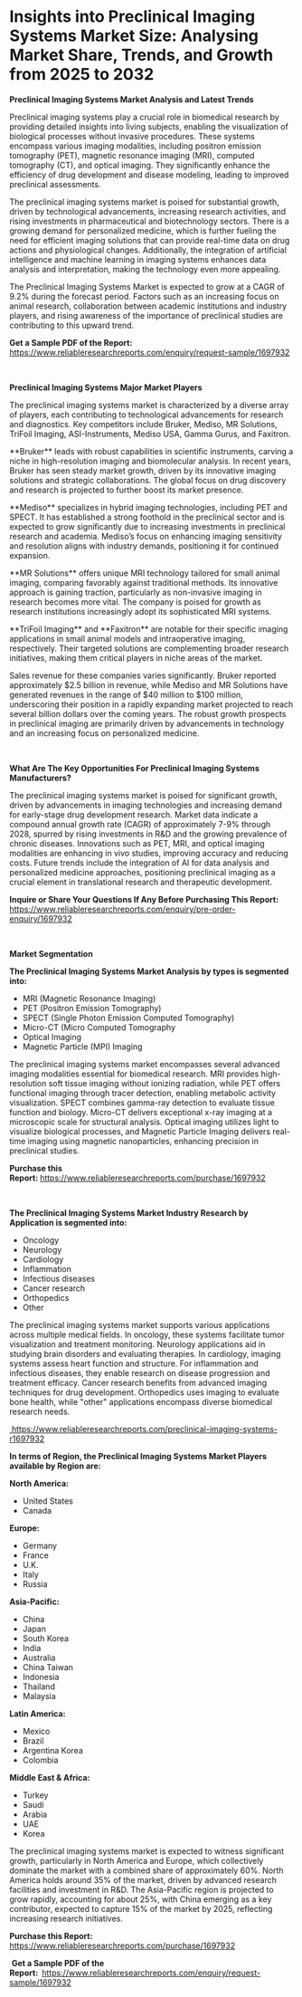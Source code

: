 <p><h1>Insights into Preclinical Imaging Systems Market Size: Analysing Market Share, Trends, and Growth from 2025 to 2032</h1></p><p><strong>Preclinical Imaging Systems Market Analysis and Latest Trends</strong></p>
<p><p>Preclinical imaging systems play a crucial role in biomedical research by providing detailed insights into living subjects, enabling the visualization of biological processes without invasive procedures. These systems encompass various imaging modalities, including positron emission tomography (PET), magnetic resonance imaging (MRI), computed tomography (CT), and optical imaging. They significantly enhance the efficiency of drug development and disease modeling, leading to improved preclinical assessments.</p><p>The preclinical imaging systems market is poised for substantial growth, driven by technological advancements, increasing research activities, and rising investments in pharmaceutical and biotechnology sectors. There is a growing demand for personalized medicine, which is further fueling the need for efficient imaging solutions that can provide real-time data on drug actions and physiological changes. Additionally, the integration of artificial intelligence and machine learning in imaging systems enhances data analysis and interpretation, making the technology even more appealing.</p><p>The Preclinical Imaging Systems Market is expected to grow at a CAGR of 9.2% during the forecast period. Factors such as an increasing focus on animal research, collaboration between academic institutions and industry players, and rising awareness of the importance of preclinical studies are contributing to this upward trend.</p></p>
<p><strong>Get a Sample PDF of the Report:&nbsp;</strong> <a href="https://www.reliableresearchreports.com/enquiry/request-sample/1697932?utm_campaign=83&utm_medium=2&utm_source=Github&utm_content=ia&utm_term=13042025&utm_id=preclinical-imaging-systems">https://www.reliableresearchreports.com/enquiry/request-sample/1697932</a></p>
<p>&nbsp;</p>
<p><strong>Preclinical Imaging Systems Major Market Players</strong></p>
<p><p>The preclinical imaging systems market is characterized by a diverse array of players, each contributing to technological advancements for research and diagnostics. Key competitors include Bruker, Mediso, MR Solutions, TriFoil Imaging, ASI-Instruments, Mediso USA, Gamma Gurus, and Faxitron.</p><p>**Bruker** leads with robust capabilities in scientific instruments, carving a niche in high-resolution imaging and biomolecular analysis. In recent years, Bruker has seen steady market growth, driven by its innovative imaging solutions and strategic collaborations. The global focus on drug discovery and research is projected to further boost its market presence.</p><p>**Mediso** specializes in hybrid imaging technologies, including PET and SPECT. It has established a strong foothold in the preclinical sector and is expected to grow significantly due to increasing investments in preclinical research and academia. Mediso’s focus on enhancing imaging sensitivity and resolution aligns with industry demands, positioning it for continued expansion.</p><p>**MR Solutions** offers unique MRI technology tailored for small animal imaging, comparing favorably against traditional methods. Its innovative approach is gaining traction, particularly as non-invasive imaging in research becomes more vital. The company is poised for growth as research institutions increasingly adopt its sophisticated MRI systems.</p><p>**TriFoil Imaging** and **Faxitron** are notable for their specific imaging applications in small animal models and intraoperative imaging, respectively. Their targeted solutions are complementing broader research initiatives, making them critical players in niche areas of the market.</p><p>Sales revenue for these companies varies significantly. Bruker reported approximately $2.5 billion in revenue, while Mediso and MR Solutions have generated revenues in the range of $40 million to $100 million, underscoring their position in a rapidly expanding market projected to reach several billion dollars over the coming years. The robust growth prospects in preclinical imaging are primarily driven by advancements in technology and an increasing focus on personalized medicine.</p></p>
<p>&nbsp;</p>
<p><strong>What Are The Key Opportunities For Preclinical Imaging Systems Manufacturers?</strong></p>
<p><p>The preclinical imaging systems market is poised for significant growth, driven by advancements in imaging technologies and increasing demand for early-stage drug development research. Market data indicate a compound annual growth rate (CAGR) of approximately 7-9% through 2028, spurred by rising investments in R&D and the growing prevalence of chronic diseases. Innovations such as PET, MRI, and optical imaging modalities are enhancing in vivo studies, improving accuracy and reducing costs. Future trends include the integration of AI for data analysis and personalized medicine approaches, positioning preclinical imaging as a crucial element in translational research and therapeutic development.</p></p>
<p><strong>Inquire or Share Your Questions If Any Before Purchasing This Report:</strong> <a href="https://www.reliableresearchreports.com/enquiry/pre-order-enquiry/1697932?utm_campaign=83&utm_medium=2&utm_source=Github&utm_content=ia&utm_term=13042025&utm_id=preclinical-imaging-systems">https://www.reliableresearchreports.com/enquiry/pre-order-enquiry/1697932</a></p>
<p>&nbsp;</p>
<p><strong>Market Segmentation</strong></p>
<p><strong>The Preclinical Imaging Systems Market Analysis by types is segmented into:</strong></p>
<p><ul><li>MRI (Magnetic Resonance Imaging)</li><li>PET (Positron Emission Tomography)</li><li>SPECT (Single Photon Emission Computed Tomography)</li><li>Micro-CT (Micro Computed Tomography</li><li>Optical Imaging</li><li>Magnetic Particle (MPI) Imaging</li></ul></p>
<p><p>The preclinical imaging systems market encompasses several advanced imaging modalities essential for biomedical research. MRI provides high-resolution soft tissue imaging without ionizing radiation, while PET offers functional imaging through tracer detection, enabling metabolic activity visualization. SPECT combines gamma-ray detection to evaluate tissue function and biology. Micro-CT delivers exceptional x-ray imaging at a microscopic scale for structural analysis. Optical imaging utilizes light to visualize biological processes, and Magnetic Particle Imaging delivers real-time imaging using magnetic nanoparticles, enhancing precision in preclinical studies.</p></p>
<p><strong>Purchase this Report:&nbsp;</strong><a href="https://www.reliableresearchreports.com/purchase/1697932?utm_campaign=83&utm_medium=2&utm_source=Github&utm_content=ia&utm_term=13042025&utm_id=preclinical-imaging-systems">https://www.reliableresearchreports.com/purchase/1697932</a></p>
<p>&nbsp;</p>
<p><strong>The Preclinical Imaging Systems Market Industry Research by Application is segmented into:</strong></p>
<p><ul><li>Oncology</li><li>Neurology</li><li>Cardiology</li><li>Inflammation</li><li>Infectious diseases</li><li>Cancer research</li><li>Orthopedics</li><li>Other</li></ul></p>
<p><p>The preclinical imaging systems market supports various applications across multiple medical fields. In oncology, these systems facilitate tumor visualization and treatment monitoring. Neurology applications aid in studying brain disorders and evaluating therapies. In cardiology, imaging systems assess heart function and structure. For inflammation and infectious diseases, they enable research on disease progression and treatment efficacy. Cancer research benefits from advanced imaging techniques for drug development. Orthopedics uses imaging to evaluate bone health, while "other" applications encompass diverse biomedical research needs.</p></p>
<p><a href="https://www.reliableresearchreports.com/preclinical-imaging-systems-r1697932?utm_campaign=83&utm_medium=2&utm_source=Github&utm_content=ia&utm_term=13042025&utm_id=preclinical-imaging-systems">&nbsp;https://www.reliableresearchreports.com/preclinical-imaging-systems-r1697932</a></p>
<p><strong>In terms of Region, the Preclinical Imaging Systems Market Players available by Region are:</strong></p>
<p>
    <p> <strong> North America: </strong>
        <ul>
            <li>United States</li>
            <li>Canada</li>
        </ul>
        </p> 
    <p> <strong> Europe: </strong>
        <ul>
            <li>Germany</li>
            <li>France</li>
            <li>U.K.</li>
            <li>Italy</li>
            <li>Russia</li>
        </ul>
        </p> 
    <p> <strong> Asia-Pacific: </strong>
        <ul>
            <li>China</li>
            <li>Japan</li>
            <li>South Korea</li>
            <li>India</li>
            <li>Australia</li>
            <li>China Taiwan</li>
            <li>Indonesia</li>
            <li>Thailand</li>
            <li>Malaysia</li>
        </ul>
        </p> 
    <p> <strong> Latin America: </strong>
        <ul>
            <li>Mexico</li>
            <li>Brazil</li>
            <li>Argentina Korea</li>
            <li>Colombia</li>
        </ul>
        </p> 
    <p> <strong> Middle East & Africa: </strong>
        <ul>
            <li>Turkey</li>
            <li>Saudi</li>
            <li>Arabia</li>
            <li>UAE</li>
            <li>Korea</li>
        </ul>
    </p>
    </p>
<p><p>The preclinical imaging systems market is expected to witness significant growth, particularly in North America and Europe, which collectively dominate the market with a combined share of approximately 60%. North America holds around 35% of the market, driven by advanced research facilities and investment in R&D. The Asia-Pacific region is projected to grow rapidly, accounting for about 25%, with China emerging as a key contributor, expected to capture 15% of the market by 2025, reflecting increasing research initiatives.</p></p>
<p><strong>Purchase this Report: </strong><a href="https://www.reliableresearchreports.com/purchase/1697932?utm_campaign=83&utm_medium=2&utm_source=Github&utm_content=ia&utm_term=13042025&utm_id=preclinical-imaging-systems">https://www.reliableresearchreports.com/purchase/1697932</a></p>
<p>&nbsp;<strong>Get a Sample PDF of the Report:&nbsp;&nbsp;</strong><a href="https://www.reliableresearchreports.com/enquiry/request-sample/1697932?utm_campaign=83&utm_medium=2&utm_source=Github&utm_content=ia&utm_term=13042025&utm_id=preclinical-imaging-systems">https://www.reliableresearchreports.com/enquiry/request-sample/1697932</a></p>
<p><strong></strong></p>
<p><p></p><p></p><p></p></p>